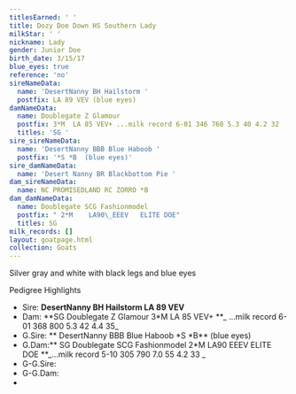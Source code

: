 ```yaml
---
titlesEarned: ' '
title: Dozy Doe Down HS Southern Lady
milkStar: ' '
nickname: Lady
gender: Junior Doe
birth_date: 3/15/17
blue_eyes: true
reference: 'no'
sireNameData:
  name: 'DesertNanny BH Hailstorm '
  postfix: LA 89 VEV (blue eyes)
damNameData:
  name: Doublegate Z Glamour
  postfix: 3*M  LA 85 VEV+ ...milk record 6-01 346 760 5.3 40 4.2 32
  titles: 'SG '
sire_sireNameData:
  name: 'DesertNanny BBB Blue Haboob '
  postfix: '*S *B  (blue eyes)'
sire_damNameData:
  name: 'Desert Nanny BR Blackbottom Pie '
dam_sireNameData:
  name: NC PROMISEDLAND RC ZORRO *B
dam_damNameData:
  name: Doublegate SCG Fashionmodel
  postfix: " 2*M    LA90\_EEEV   ELITE DOE"
  titles: SG
milk_records: []
layout: goatpage.html
collection: Goats
---
```

Silver gray and white with black legs and blue eyes

Pedigree Highlights

* Sire:  **DesertNanny BH Hailstorm LA 89 VEV**
* Dam:  **SG Doublegate Z Glamour 3*M  LA 85 VEV+ **_ ...milk record 6-01 368 800 5.3 42 4.4 35_  
* G.Sire: ** DesertNanny BBB Blue Haboob \*S \*B**  (blue eyes)
* G.Dam:** SG Doublegate SCG Fashionmodel    2*M    LA90 EEEV   ELITE DOE **_...milk record 5-10 305 790 7.0 55 4.2 33 _
* G-G.Sire:
* G-G.Dam:
*
